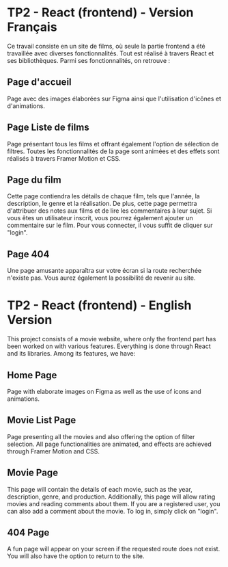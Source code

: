 # TP2 - React (frontend) - Version Français

Ce travail consiste en un site de films, où seule la partie frontend a été travaillée avec diverses fonctionnalités. Tout est réalisé à travers React et ses bibliothèques.
Parmi ses fonctionnalités, on retrouve :

## Page d'accueil

Page avec des images élaborées sur Figma ainsi que l'utilisation d'icônes et d'animations.

## Page Liste de films

Page présentant tous les films et offrant également l'option de sélection de filtres.
Toutes les fonctionnalités de la page sont animées et des effets sont réalisés à travers Framer Motion et CSS.

## Page du film

Cette page contiendra les détails de chaque film, tels que l'année, la description, le genre et la réalisation.
De plus, cette page permettra d'attribuer des notes aux films et de lire les commentaires à leur sujet.
Si vous êtes un utilisateur inscrit, vous pourrez également ajouter un commentaire sur le film. Pour vous connecter, il vous suffit de cliquer sur "login".

## Page 404

Une page amusante apparaîtra sur votre écran si la route recherchée n'existe pas.
Vous aurez également la possibilité de revenir au site.

# TP2 - React (frontend) - English Version

This project consists of a movie website, where only the frontend part has been worked on with various features. Everything is done through React and its libraries. Among its features, we have:

## Home Page
Page with elaborate images on Figma as well as the use of icons and animations.

## Movie List Page
Page presenting all the movies and also offering the option of filter selection. All page functionalities are animated, and effects are achieved through Framer Motion and CSS.

## Movie Page
This page will contain the details of each movie, such as the year, description, genre, and production. Additionally, this page will allow rating movies and reading comments about them. If you are a registered user, you can also add a comment about the movie. To log in, simply click on "login".

## 404 Page
A fun page will appear on your screen if the requested route does not exist. You will also have the option to return to the site.
